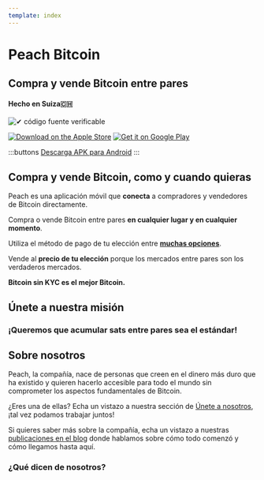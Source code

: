 ```yaml
---
template: index
---
```

<!--[teaser]-->
# Peach Bitcoin
## Compra y vende Bitcoin <span>entre pares</span>
#### Hecho en Suiza🇨🇭

<div class="inner-wrap">

![✔ código fuente verificable](/img/phones.png)

<div>
  <div class="md:flex items-end">
    <a href="https://testflight.apple.com/join/wfSPFEWG"><img class="h-180px md:h-90px" src="/img/download-on-the-app-store.svg" alt="Download on the Apple Store"></a>
    <a class="md:ml-4" href="https://play.google.com/store/apps/details?id=com.peachbitcoin.peach.mainnet"><img class="h-180px md:h-90px" src="/img/get-it-on-google-play.svg" alt="Get it on Google Play"></a>
  </div>

  :::buttons
  [Descarga APK para Android](/es/apk/)
  :::

</div>

</div>


<!--[top]-->
## Compra y vende Bitcoin, como y cuando quieras

Peach es una aplicación móvil que **conecta** a compradores y vendedores de Bitcoin directamente.

Compra o vende Bitcoin entre pares **en cualquier lugar y en cualquier momento**.

Utiliza el método de pago de tu elección entre **[muchas opciones](/es/how-it-works/#payment)**.

Vende al **precio de tu elección** porque los mercados entre pares son los verdaderos mercados.

**Bitcoin sin KYC es el mejor Bitcoin.**

<!--[mission]-->
## Únete a nuestra misión

### ¡Queremos que acumular sats entre pares sea el estándar!

<!--[about]-->
## Sobre nosotros

Peach, la compañía, nace de personas que creen en el dinero más duro que ha existido y quieren hacerlo accesible para todo el mundo sin comprometer los aspectos fundamentales de Bitcoin.

¿Eres una de ellas? Echa un vistazo a nuestra sección de [Únete a nosotros](/es/join-us/), ¡tal vez podamos trabajar juntos!

Si quieres saber más sobre la compañía, echa un vistazo a nuestras [publicaciones en el blog](/es/blog/) donde hablamos sobre cómo todo comenzó y cómo llegamos hasta aquí.

### ¿Qué dicen de nosotros?
<br>
<div id="ap-widget-container" class="ap-widget-container" prod_code="peach" show ="top" bg_color="#FFFFFF" review_bg_color = "#FFFFFF" text_color = "#000000"></div>

